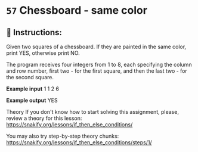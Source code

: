 # `57` Chessboard - same color

## 📝 Instructions:

Given two squares of a chessboard. If they are painted in the same color, print YES, otherwise print NO.

The program receives four integers from 1 to 8, each specifying the column and row number, first two - for the first square, and then the last two - for the second square.



**Example input**
1
1
2
6

**Example output**
YES

Theory
If you don't know how to start solving this assignment, please, review a theory for this lesson:
https://snakify.org/lessons/if_then_else_conditions/

You may also try step-by-step theory chunks:
https://snakify.org/lessons/if_then_else_conditions/steps/1/